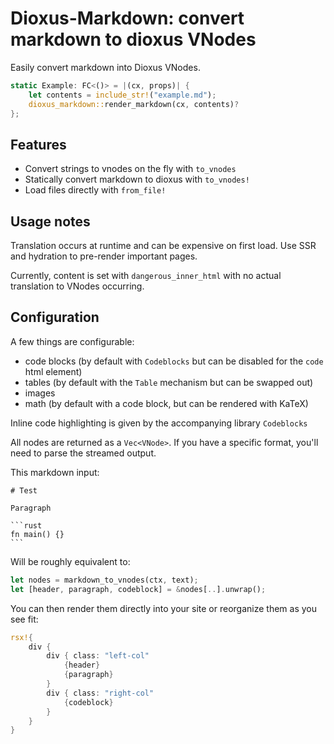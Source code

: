 # Dioxus-Markdown: convert markdown to dioxus VNodes

Easily convert markdown into Dioxus VNodes.

```rust
static Example: FC<()> = |(cx, props)| {
    let contents = include_str!("example.md");
    dioxus_markdown::render_markdown(cx, contents)?
};
```

## Features

- Convert strings to vnodes on the fly with `to_vnodes`
- Statically convert markdown to dioxus with `to_vnodes!` 
- Load files directly with `from_file!`

## Usage notes

Translation occurs at runtime and can be expensive on first load. Use SSR and hydration to pre-render important pages. 

Currently, content is set with `dangerous_inner_html` with no actual translation to VNodes occurring.

## Configuration

A few things are configurable:

- code blocks (by default with `Codeblocks` but can be disabled for the `code` html element)
- tables (by default with the `Table` mechanism but can be swapped out)
- images
- math (by default with a code block, but can be rendered with KaTeX)

Inline code highlighting is given by the accompanying library `Codeblocks`

All nodes are returned as a `Vec<VNode>`. If you have a specific format, you'll need to parse the streamed output.

This markdown input:

    # Test

    Paragraph

    ```rust
    fn main() {}
    ```

Will be roughly equivalent to:

```rust
let nodes = markdown_to_vnodes(ctx, text);
let [header, paragraph, codeblock] = &nodes[..].unwrap();
```

You can then render them directly into your site or reorganize them as you see fit:

```rust
rsx!{
    div {
        div { class: "left-col"
            {header}
            {paragraph}
        }
        div { class: "right-col"
            {codeblock}
        }
    }
}

```
